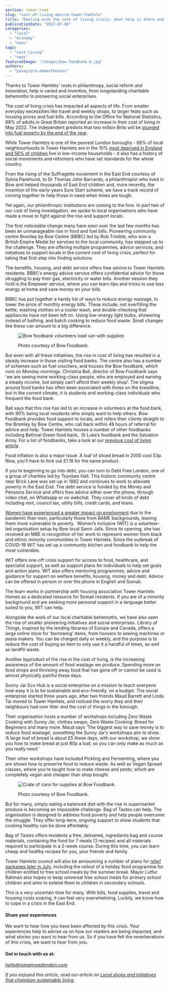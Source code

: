 ```yaml
---
section: roman-road
slug: "cost-of-living-advice-tower-hamlets"
title: "Dealing with the cost of living crisis: what help is there and how to get it"
publicationDate: "2022-07-08"
categories: 
  - "local"
  - "economy"
  - "news"
tags: 
  - "cost-living"
  - "news"
featuredImage: "/images/bow-foodbank-6.jpg"
authors: 
  - "panayiota-demosthenous"
---
```


Thanks to Tower Hamlets' roots in philanthropy, social reform and innovation, help is varied and inventive, from longstanding charitable behemoths to pioneering social enterprises.

The cost of living crisis has impacted all aspects of life. From smaller everyday necessities like travel and weekly shops, to larger feats such as housing prices and fuel bills. According to the Office for National Statistics, 88% of adults in Great Britain reported an increase in their cost of living in May 2022. The Independent predicts that two million Brits will be [plunged into fuel poverty by the end of the year](https://www.independent.co.uk/news/uk/home-news/uk-energy-price-cap-cost-of-living-b2111043.html). 

While Tower Hamlets is one of the poorest London boroughs - 69% of local neighbourhoods in Tower Hamlets are in the 10% [most deprived in England and 56% of children](https://democracy.towerhamlets.gov.uk/mgConvert2PDF.aspx?ID=191230) live in low-income households - it also has a history of social movements and reformers who have set standards for the whole country. 

From the rising of the Suffragette movement in the East End courtesy of Sylvia Pankhurst, to Dr Thomas John Barnardo, a philanthropist who lived in Bow and helped thousands of East End children and, more recently, the invention of the early-years Sure Start scheme, we have a track record of coming together to help those in need when times are tough. 

Yet again, our philanthropic institutions are coming to the fore. In part two of our cost of living investigation, we spoke to local organisations who have made a move to fight against the rise and support locals. 

The first noticeable change many have seen over the last few months has been an unmanageable rise in food and fuel bills. Pioneering community centre Bromley by Bow Centre (BBBC) led by Rob Trimble, who won a British Empire Medal for services to the local community, has stepped up to the challenge. They are offering multiple programmes, advice services, and initiatives to support locals in the current cost of living crisis, perfect for taking that first step into finding solutions. 

The benefits, housing, and debt service offers free advice to Tower Hamlets residents. BBBC’s energy advice service offers confidential advice for those struggling to pay their gas, electricity or water bills. Another session they hold is the Empower service, where you can learn tips and tricks to use less energy at home and save money on your bills. 

BBBC has put together a handy list of ways to reduce energy wastage, to lower the price of monthly energy bills. These include; not overfilling the kettle, washing clothes on a cooler wash, and double-checking that appliances have not been left on. Using low-energy light bulbs, showering instead of bathing, and batch cooking to reduce food waste. Small changes like these can amount to a big difference. 

<figure>

![Bow foodbank volunteers load van with supplies](/images/bow-foodbank-7-1024x683.jpg)

<figcaption>

Photo courtesy of Bow Foodbank.

</figcaption>

</figure>

But even with all these initiatives, the rise in cost of living has resulted in a steady increase in those visiting food banks. The centre also has a number of schemes such as fuel vouchers, and houses the Bow foodbank, which runs on Monday mornings. Christina Ball, director of Bow Foodbank says ‘we are seeing more working-class people, who are employed and earning a steady income, but simply can’t afford their weekly shop’. The stigma around food banks has often been associated with those on the breadline, but in the current climate, it is students and working-class individuals who frequent the food bank.

Ball says that this rise has led to an increase in volunteers at the food bank, with 90% being local residents who simply want to help others. Bow Foodbank provides food support to locals, and refers their clients straight to the Bromley by Bow Centre, who call back within 48 hours of referral for advice and help. Tower Hamlets houses a number of other foodbanks including Bethnal Green food bank,  St Luke’s foodbank and the Salvation Army. For a list of foodbanks, take a look at our [previous cost of living article](https://romanroadlondon.com/cost-living-crisis-tower-hamlets/#:~:text=Tower%20Hamlets%E2%80%99%20foodbank,020%207987%209405.).

Food inflation is also a major issue. A loaf of sliced bread in 2000 cost 53p. Now, you’ll have to fork out £1.18 for the same product.

If you’re beginning to go into debt, you can turn to Debt Free London, one of a group of charities led by Toynbee Hall. This historic community centre near Brick Lane was set-up in 1882 and continues to work to alleviate poverty in the East End. The debt service is funded by the Money and Pensions Service and offers free advice either over the phone, through video chat, on Whatsapp or on webchat. They cover all kinds of debt including rent, council tax, utility bills, credit cards, and loans. 

[Women have experienced a greater impact on employment](https://www.ons.gov.uk/peoplepopulationandcommunity/healthandsocialcare/conditionsanddiseases/articles/coronaviruscovid19andthedifferenteffectsonmenandwomenintheukmarch2020tofebruary2021/2021-03-10) due to the pandemic than men, particularly those from BAME backgrounds, leaving them more vulnerable to poverty.  Women’s Inclusive (WIT) is a volunteer-led organisation setup by Bow local Samir Jafa. Since its opening, she has received an MBE in recognition of her work to represent women from black and ethnic minority communities in Tower Hamlets. Since the outbreak of COVID-19 WIT has set up a community kitchen and foodbank to help the most vulnerable.

WIT offers one-off crisis support for access to food, healthcare, and specialist support, as well as support plans for individuals to help set goals and action plans. WIT also offers mentoring programmes, advice and guidance for support on welfare benefits, housing, money and debt. Advice can be offered in person or over the phone in English and Somali.

The team works in partnership with housing association Tower Hamlets Homes as a dedicated resource for Somali residents. If you are of a minority background and are seeking more personal support in a language better suited to you, WIT can help.

Alongside the work of our local charitable behemoths, we have also seen the rise of smaller pioneering initiatives and social enterprises. Library of Things, inspired by the lending libraries of Europe and Canada, offers a  large online store for ‘borrowing’ items, from hoovers to sewing machines or pasta makers. You can be charged daily or weekly, and the purpose is to reduce the cost of buying an item to only use it a handful of times, as well as landfill waste. 

Another byproduct of the rise in the cost of living, is the increasing awareness of the amount of food wastage we produce. Spending more on food shops and throwing away food that has gone off or cannot be used is almost physically painful these days.

Sunny Jar Eco Hub is a social enterprise on a mission to teach everyone how easy it is to be sustainable and eco-friendly, on a budget. The social enterprise started three years ago, after two friends Maud Barrett and Linda Tai moved to Tower Hamlets, and noticed the worry they and their neighbours had over litter and the cost of things in the borough.

Their organisation hosts a number of workshops including Zero Waste Cooking with Sunny Jar, clothes swaps, Zero Waste Cooking: Bread for Beginners and many more. Maud says ‘The biggest way to save money is to reduce food wastage’, something the Sunny Jar’s workshops aim to show. ‘A large loaf of bread is about £5 these days, with our workshop, we show you how to make bread at just 80p a loaf, so you can only make as much as you really need.’

Their other workshops have included Pickling and Fermenting, where you are shown how to preserve food to reduce waste. As well as Vegan Spread classes, where you’re taught how to make cheese and pesto, which are completely vegan and cheaper than shop bought.

<figure>

![Crate of cans for supplies at Bow Foodbank.](/images/bow-foodbank-5-1024x683.jpg)

<figcaption>

Photo courtesy of Bow Foodbank.

</figcaption>

</figure>

But for many, simply eating a balanced diet with the rise in supermarket produce is becoming an impossible challenge. Bag of Tastes can help. The organisation is designed to address food poverty and help people overcome the struggle. They offer long-term, ongoing support to show students that cooking healthy can be done affordably. 

Bag of Tastes offers residents a free, delivered, ingredients bag and course materials, containing the food for 7 meals (3 recipes) and all materials required to participate in a 2-week course. During this time, you can learn cheap and healthy recipes for you, your friends and family.

Tower Hamlets council will also be announcing a number of plans for [relief packages later in July](https://www.towerhamlets.gov.uk/News_events/2022/May-2022/Mayor-announces-first-relief-package-to-tackle-cost-of-living.aspx), including the rollout of a holiday food programme for children entitled to free school meals by the summer break. Mayor Lutfur Rahman also hopes to keep universal free school meals for primary school children and aims to extend them to children in secondary schools.

This is a very uncertain time for many. With bills, food supplies, travel and housing costs soaring, it can feel very overwhelming. Luckily, we know how to cope in a crisis in the East End.  

#### Share your experiences

We want to hear how you have been affected by this crisis. Your experiences help to advise us on how our readers are being impacted, and what stories you want to hear from us. So if you have felt the reverberations of this crisis, we want to hear from you.

#### Get in touch with us at:

_[hello@romanroadlondon.com](mailto:hello@romanroadlondon.com)_

_If you enjoyed this article, read our article on [Local shops and initiatives that champion sustainable living.](https://romanroadlondon.com/best-sustainable-shops-initiatives/)_


